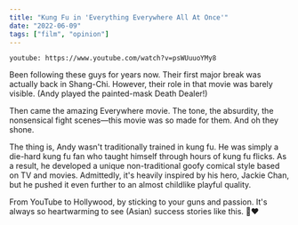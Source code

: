```yaml
---
title: "Kung Fu in 'Everything Everywhere All At Once'"
date: "2022-06-09"
tags: ["film", "opinion"]
---
```


`youtube: https://www.youtube.com/watch?v=psWUuuoYMy8`

Been following these guys for years now. Their first major break was actually back in Shang-Chi. However, their role in that movie was barely visible. (Andy played the painted-mask Death Dealer!)

Then came the amazing Everywhere movie. The tone, the absurdity, the nonsensical fight scenes—this movie was so made for them. And oh they shone.

The thing is, Andy wasn't traditionally trained in kung fu. He was simply a die-hard kung fu fan who taught himself through hours of kung fu flicks. As a result, he developed a unique non-traditional goofy comical style based on TV and movies. Admittedly, it's heavily inspired by his hero, Jackie Chan, but he pushed it even further to an almost childlike playful quality.

From YouTube to Hollywood, by sticking to your guns and passion. It's always so heartwarming to see (Asian) success stories like this. 🥋❤️
